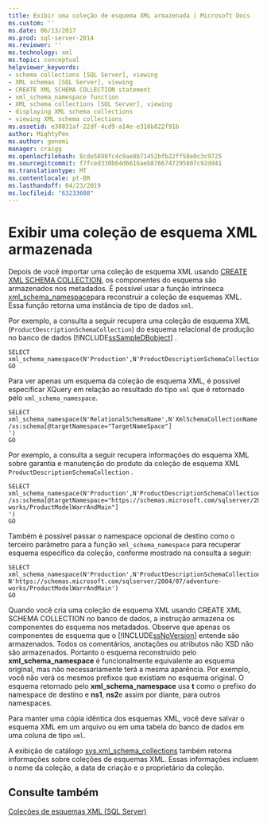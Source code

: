 ```yaml
---
title: Exibir uma coleção de esquema XML armazenada | Microsoft Docs
ms.custom: ''
ms.date: 06/13/2017
ms.prod: sql-server-2014
ms.reviewer: ''
ms.technology: xml
ms.topic: conceptual
helpviewer_keywords:
- schema collections [SQL Server], viewing
- XML schemas [SQL Server], viewing
- CREATE XML SCHEMA COLLECTION statement
- xml_schema_namespace function
- XML schema collections [SQL Server], viewing
- displaying XML schema collections
- viewing XML schema collections
ms.assetid: e38031af-22df-4cd9-a14e-e316b822f91b
author: MightyPen
ms.author: genemi
manager: craigg
ms.openlocfilehash: 8cde5898fc4c9ae8b71452bfb22ff58e0c3c9725
ms.sourcegitcommit: f7fced330b64d6616aeb8766747295807c92dd41
ms.translationtype: MT
ms.contentlocale: pt-BR
ms.lasthandoff: 04/23/2019
ms.locfileid: "63233608"
---
```

# <a name="view-a-stored-xml-schema-collection"></a>Exibir uma coleção de esquema XML armazenada
  Depois de você importar uma coleção de esquema XML usando [CREATE XML SCHEMA COLLECTION](/sql/t-sql/statements/create-xml-schema-collection-transact-sql), os componentes do esquema são armazenados nos metadados. É possível usar a função intrínseca [xml_schema_namespace](/sql/t-sql/xml/xml-schema-namespace)para reconstruir a coleção de esquemas XML. Essa função retorna uma instância de tipo de dados `xml`.  
  
 Por exemplo, a consulta a seguir recupera uma coleção de esquema XML (`ProductDescriptionSchemaCollection`) do esquema relacional de produção no banco de dados [!INCLUDE[ssSampleDBobject](../../includes/sssampledbobject-md.md)] .  
  
```  
SELECT xml_schema_namespace(N'Production',N'ProductDescriptionSchemaCollection')  
GO  
```  
  
 Para ver apenas um esquema da coleção de esquema XML, é possível especificar XQuery em relação ao resultado do tipo `xml` que é retornado pelo `xml_schema_namespace`.  
  
```  
SELECT xml_schema_namespace(N'RelationalSchemaName',N'XmlSchemaCollectionName').query('  
/xs:schema[@targetNamespace="TargetNameSpace"]  
')  
GO  
```  
  
 Por exemplo, a consulta a seguir recupera informações do esquema XML sobre garantia e manutenção do produto da coleção de esquema XML `ProductDescriptionSchemaCollection` .  
  
```  
SELECT xml_schema_namespace(N'Production',N'ProductDescriptionSchemaCollection').query('  
/xs:schema[@targetNamespace="https://schemas.microsoft.com/sqlserver/2004/07/adventure-works/ProductModelWarrAndMain"]  
')  
GO  
```  
  
 Também é possível passar o namespace opcional de destino como o terceiro parâmetro para a função `xml_schema_namespace` para recuperar esquema específico da coleção, conforme mostrado na consulta a seguir:  
  
```  
SELECT xml_schema_namespace(N'Production',N'ProductDescriptionSchemaCollection', N'https://schemas.microsoft.com/sqlserver/2004/07/adventure-works/ProductModelWarrAndMain')  
GO  
```  
  
 Quando você cria uma coleção de esquema XML usando CREATE XML SCHEMA COLLECTION no banco de dados, a instrução armazena os componentes do esquema nos metadados. Observe que apenas os componentes de esquema que o [!INCLUDE[ssNoVersion](../../includes/ssnoversion-md.md)] entende são armazenados. Todos os comentários, anotações ou atributos não XSD não são armazenados. Portanto o esquema reconstruído pelo **xml_schema_namespace** é funcionalmente equivalente ao esquema original, mas não necessariamente terá a mesma aparência. Por exemplo, você não verá os mesmos prefixos que existiam no esquema original. O esquema retornado pelo **xml_schema_namespace** usa **t** como o prefixo do namespace de destino e **ns1**, **ns2**e assim por diante, para outros namespaces.  
  
 Para manter uma cópia idêntica dos esquemas XML, você deve salvar o esquema XML em um arquivo ou em uma tabela do banco de dados em uma coluna de tipo `xml`.  
  
 A exibição de catálogo [sys.xml_schema_collections](/sql/relational-databases/system-catalog-views/sys-xml-schema-collections-transact-sql) também retorna informações sobre coleções de esquemas XML. Essas informações incluem o nome da coleção, a data de criação e o proprietário da coleção.  
  
## <a name="see-also"></a>Consulte também  
 [Coleções de esquemas XML &#40;SQL Server&#41;](xml-schema-collections-sql-server.md)  
  
  
